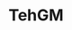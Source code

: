 ---
title: TehGM

menus: header
layout: about-member

# config props
buy_me_a_coffee_description: Want to support me? Buy me a beer!

# cards
cards_side:
 - preset: gaming_rig
   model: Clevo P775TM1
   cpu: Intel Core i7 8700K
   gpu: Nvidia Geforce GTX 1080
   ram: 4x Crucial Ballistix Sport LT 8GB
   drive:
    - Samsung EVO 960 500MB
    - Corsair MP510 1TB
    - Crucial BX500 1TB
    - HGST HTS72 1TB 7200rpm
   monitor:
    - Acer Predator XB271HU (27", 1440p, 165Hz, 4ms IPS, GSYNC)
    - Clevo P775TM1 Display (17", 1080p, 120Hz, IPS)
   networkcard: Killer Wireless 1535
   mouse: Razer Lancehead Tournament Edition
   headset: Corsair HS50
   keyboard: Razer Lycosa v2


cards_main:
 - preset: related_images
   limit: 9
 - preset: games_list
---